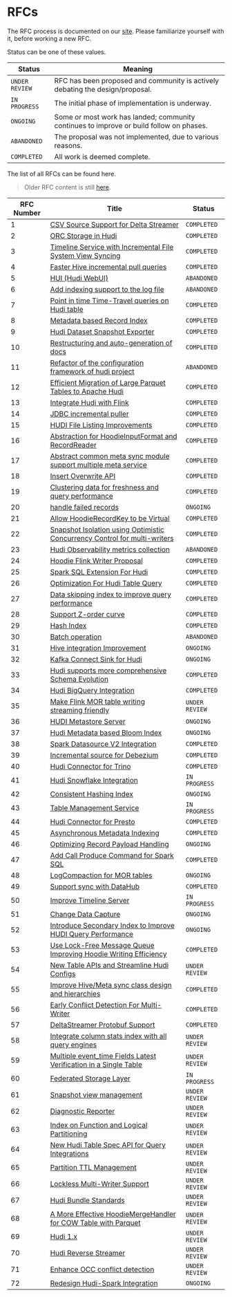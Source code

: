 <!--
  Licensed to the Apache Software Foundation (ASF) under one or more
  contributor license agreements.  See the NOTICE file distributed with
  this work for additional information regarding copyright ownership.
  The ASF licenses this file to You under the Apache License, Version 2.0
  (the "License"); you may not use this file except in compliance with
  the License.  You may obtain a copy of the License at

       http://www.apache.org/licenses/LICENSE-2.0

  Unless required by applicable law or agreed to in writing, software
  distributed under the License is distributed on an "AS IS" BASIS,
  WITHOUT WARRANTIES OR CONDITIONS OF ANY KIND, either express or implied.
  See the License for the specific language governing permissions and
  limitations under the License.
-->

# RFCs

The RFC process is documented on our [site](https://hudi.apache.org/contribute/rfc-process). Please familiarize yourself
with it, before working a new RFC.

Status can be one of these values.

| Status         | Meaning                                                                                 |
|----------------|-----------------------------------------------------------------------------------------|
| `UNDER REVIEW` | RFC has been proposed and community is actively debating the design/proposal.           |
| `IN PROGRESS`  | The initial phase of implementation is underway.                                        |
| `ONGOING`      | Some or most work has landed; community continues to improve or build follow on phases. |
| `ABANDONED`    | The proposal was not implemented, due to various reasons.                               |
| `COMPLETED`    | All work is deemed complete.                                                            |

The list of all RFCs can be found here.

> Older RFC content is still [here](https://cwiki.apache.org/confluence/display/HUDI/RFC+Process).

| RFC Number | Title                                                                                                                                                                                                            | Status         |
|------------|------------------------------------------------------------------------------------------------------------------------------------------------------------------------------------------------------------------|----------------|
| 1          | [CSV Source Support for Delta Streamer](https://cwiki.apache.org/confluence/display/HUDI/RFC+-+01+%3A+CSV+Source+Support+for+Delta+Streamer)                                                                     | `COMPLETED`    |
| 2          | [ORC Storage in Hudi](https://cwiki.apache.org/confluence/pages/viewpage.action?pageId=113708439)                                                                                                                | `COMPLETED`    |
| 3          | [Timeline Service with Incremental File System View Syncing](https://cwiki.apache.org/confluence/pages/viewpage.action?pageId=113708965)                                                                         | `COMPLETED`    |
| 4          | [Faster Hive incremental pull queries](https://cwiki.apache.org/confluence/pages/viewpage.action?pageId=115513622)                                                                                               | `COMPLETED`    |
| 5          | [HUI (Hudi WebUI)](https://cwiki.apache.org/confluence/pages/viewpage.action?pageId=130027233)                                                                                                                   | `ABANDONED`    |
| 6          | [Add indexing support to the log file](https://cwiki.apache.org/confluence/display/HUDI/RFC+-+06+%3A+Add+indexing+support+to+the+log+file)                                                                       | `ABANDONED`    |
| 7          | [Point in time Time-Travel queries on Hudi table](https://cwiki.apache.org/confluence/display/HUDI/RFC+-+07+%3A+Point+in+time+Time-Travel+queries+on+Hudi+table)                                                 | `COMPLETED`    |
| 8          | [Metadata based Record Index](./rfc-8/rfc-8.md)                                                                                                                                                                  | `COMPLETED`    |
| 9          | [Hudi Dataset Snapshot Exporter](https://cwiki.apache.org/confluence/display/HUDI/RFC+-+09+%3A+Hudi+Dataset+Snapshot+Exporter)                                                                                   | `COMPLETED`    |
| 10         | [Restructuring and auto-generation of docs](https://cwiki.apache.org/confluence/display/HUDI/RFC+-+10+%3A+Restructuring+and+auto-generation+of+docs)                                                             | `COMPLETED`    |
| 11         | [Refactor of the configuration framework of hudi project](https://cwiki.apache.org/confluence/display/HUDI/RFC+-+11+%3A+Refactor+of+the+configuration+framework+of+hudi+project)                                 | `ABANDONED`    |
| 12         | [Efficient Migration of Large Parquet Tables to Apache Hudi](https://cwiki.apache.org/confluence/display/HUDI/RFC+-+12+%3A+Efficient+Migration+of+Large+Parquet+Tables+to+Apache+Hudi)                           | `COMPLETED`    |
| 13         | [Integrate Hudi with Flink](https://cwiki.apache.org/confluence/pages/viewpage.action?pageId=141724520)                                                                                                          | `COMPLETED`    |
| 14         | [JDBC incremental puller](https://cwiki.apache.org/confluence/display/HUDI/RFC+-+14+%3A+JDBC+incremental+puller)                                                                                                 | `COMPLETED`    |
| 15         | [HUDI File Listing Improvements](https://cwiki.apache.org/confluence/display/HUDI/RFC+-+15%3A+HUDI+File+Listing+Improvements)                                                                                    | `COMPLETED`    |
| 16         | [Abstraction for HoodieInputFormat and RecordReader](https://cwiki.apache.org/confluence/display/HUDI/RFC+-+16+Abstraction+for+HoodieInputFormat+and+RecordReader)                                               | `COMPLETED`    |
| 17         | [Abstract common meta sync module support multiple meta service](https://cwiki.apache.org/confluence/display/HUDI/RFC+-+17+Abstract+common+meta+sync+module+support+multiple+meta+service)                       | `COMPLETED`    |
| 18         | [Insert Overwrite API](https://cwiki.apache.org/confluence/display/HUDI/RFC+-+18+Insert+Overwrite+API)                                                                                                           | `COMPLETED`    |
| 19         | [Clustering data for freshness and query performance](https://cwiki.apache.org/confluence/display/HUDI/RFC+-+19+Clustering+data+for+freshness+and+query+performance)                                             | `COMPLETED`    |
| 20         | [handle failed records](https://cwiki.apache.org/confluence/display/HUDI/RFC+-+20+%3A+handle+failed+records)                                                                                                     | `ONGOING`      |
| 21         | [Allow HoodieRecordKey to be Virtual](https://cwiki.apache.org/confluence/display/HUDI/RFC+-+21+%3A+Allow+HoodieRecordKey+to+be+Virtual)                                                                         | `COMPLETED`    |
| 22         | [Snapshot Isolation using Optimistic Concurrency Control for multi-writers](https://cwiki.apache.org/confluence/display/HUDI/RFC+-+22+%3A+Snapshot+Isolation+using+Optimistic+Concurrency+Control+for+multi-writers) | `COMPLETED`    |
| 23         | [Hudi Observability metrics collection](https://cwiki.apache.org/confluence/display/HUDI/RFC+-+23+%3A+Hudi+Observability+metrics+collection)                                                                     | `ABANDONED`    | 
| 24         | [Hoodie Flink Writer Proposal](https://cwiki.apache.org/confluence/display/HUDI/RFC-24%3A+Hoodie+Flink+Writer+Proposal)                                                                                          | `COMPLETED`    | 
| 25         | [Spark SQL Extension For Hudi](https://cwiki.apache.org/confluence/display/HUDI/RFC+-+25%3A+Spark+SQL+Extension+For+Hudi)                                                                                        | `COMPLETED`    | 
| 26         | [Optimization For Hudi Table Query](https://cwiki.apache.org/confluence/display/HUDI/RFC-26+Optimization+For+Hudi+Table+Query)                                                                                   | `COMPLETED`    | 
| 27         | [Data skipping index to improve query performance](https://cwiki.apache.org/confluence/display/HUDI/RFC-27+Data+skipping+index+to+improve+query+performance)                                                     | `COMPLETED`    | 
| 28         | [Support Z-order curve](https://cwiki.apache.org/confluence/pages/viewpage.action?pageId=181307144)                                                                                                              | `COMPLETED`    |
| 29         | [Hash Index](https://cwiki.apache.org/confluence/display/HUDI/RFC+-+29%3A+Hash+Index)                                                                                                                            | `COMPLETED`    | 
| 30         | [Batch operation](https://cwiki.apache.org/confluence/display/HUDI/RFC+-+30%3A+Batch+operation)                                                                                                                  | `ABANDONED`    | 
| 31         | [Hive integration Improvement](https://cwiki.apache.org/confluence/display/HUDI/RFC+-+31%3A+Hive+integration+Improvment)                                                                                         | `ONGOING`      | 
| 32         | [Kafka Connect Sink for Hudi](https://cwiki.apache.org/confluence/display/HUDI/RFC-32+Kafka+Connect+Sink+for+Hudi)                                                                                               | `ONGOING`      | 
| 33         | [Hudi supports more comprehensive Schema Evolution](https://cwiki.apache.org/confluence/display/HUDI/RFC+-+33++Hudi+supports+more+comprehensive+Schema+Evolution)                                                | `COMPLETED`    | 
| 34         | [Hudi BigQuery Integration](./rfc-34/rfc-34.md)                                                                                                                                                                  | `COMPLETED`    | 
| 35         | [Make Flink MOR table writing streaming friendly](https://cwiki.apache.org/confluence/display/HUDI/RFC-35%3A+Make+Flink+MOR+table+writing+streaming+friendly)                                                    | `UNDER REVIEW` | 
| 36         | [HUDI Metastore Server](https://cwiki.apache.org/confluence/display/HUDI/%5BWIP%5D+RFC-36%3A+HUDI+Metastore+Server)                                                                                              | `ONGOING`      | 
| 37         | [Hudi Metadata based Bloom Index](rfc-37/rfc-37.md)                                                                                                                                                              | `ONGOING`      | 
| 38         | [Spark Datasource V2 Integration](./rfc-38/rfc-38.md)                                                                                                                                                            | `COMPLETED`    | 
| 39         | [Incremental source for Debezium](./rfc-39/rfc-39.md)                                                                                                                                                            | `COMPLETED`    | 
| 40         | [Hudi Connector for Trino](./rfc-40/rfc-40.md)                                                                                                                                                                   | `COMPLETED`    | 
| 41         | [Hudi Snowflake Integration](./rfc-41/rfc-41.md)                                                                                                                                                                 | `IN PROGRESS`  | 
| 42         | [Consistent Hashing Index](./rfc-42/rfc-42.md)                                                                                                                                                                   | `ONGOING`      | 
| 43         | [Table Management Service](./rfc-43/rfc-43.md)                                                                                                                                                                   | `IN PROGRESS`  | 
| 44         | [Hudi Connector for Presto](./rfc-44/rfc-44.md)                                                                                                                                                                  | `COMPLETED`    | 
| 45         | [Asynchronous Metadata Indexing](./rfc-45/rfc-45.md)                                                                                                                                                             | `COMPLETED`    | 
| 46         | [Optimizing Record Payload Handling](./rfc-46/rfc-46.md)                                                                                                                                                         | `ONGOING`      | 
| 47         | [Add Call Produce Command for Spark SQL](./rfc-47/rfc-47.md)                                                                                                                                                     | `COMPLETED`    | 
| 48         | [LogCompaction for MOR tables](./rfc-48/rfc-48.md)                                                                                                                                                               | `ONGOING`      | 
| 49         | [Support sync with DataHub](./rfc-49/rfc-49.md)                                                                                                                                                                  | `COMPLETED`    |
| 50         | [Improve Timeline Server](./rfc-50/rfc-50.md)                                                                                                                                                                    | `IN PROGRESS`  | 
| 51         | [Change Data Capture](./rfc-51/rfc-51.md)                                                                                                                                                                        | `ONGOING`      |
| 52         | [Introduce Secondary Index to Improve HUDI Query Performance](./rfc-52/rfc-52.md)                                                                                                                                | `ONGOING`      |
| 53         | [Use Lock-Free Message Queue Improving Hoodie Writing Efficiency](./rfc-53/rfc-53.md)                                                                                                                            | `COMPLETED`    | 
| 54         | [New Table APIs and Streamline Hudi Configs](./rfc-54/rfc-54.md)                                                                                                                                                 | `UNDER REVIEW` | 
| 55         | [Improve Hive/Meta sync class design and hierarchies](./rfc-55/rfc-55.md)                                                                                                                                        | `COMPLETED`    | 
| 56         | [Early Conflict Detection For Multi-Writer](./rfc-56/rfc-56.md)                                                                                                                                                  | `COMPLETED`    | 
| 57         | [DeltaStreamer Protobuf Support](./rfc-57/rfc-57.md)                                                                                                                                                             | `COMPLETED`    | 
| 58         | [Integrate column stats index with all query engines](./rfc-58/rfc-58.md)                                                                                                                                        | `UNDER REVIEW` |
| 59         | [Multiple event_time Fields Latest Verification in a Single Table](./rfc-59/rfc-59.md)                                                                                                                           | `UNDER REVIEW` |
| 60         | [Federated Storage Layer](./rfc-60/rfc-60.md)                                                                                                                                                                    | `IN PROGRESS`  |
| 61         | [Snapshot view management](./rfc-61/rfc-61.md)                                                                                                                                                                   | `UNDER REVIEW` |
| 62         | [Diagnostic Reporter](./rfc-62/rfc-62.md)                                                                                                                                                                        | `UNDER REVIEW` |
| 63         | [Index on Function and Logical Partitioning](./rfc-63/rfc-63.md)                                                                                                                                                 | `UNDER REVIEW` |
| 64         | [New Hudi Table Spec API for Query Integrations](./rfc-64/rfc-64.md)                                                                                                                                             | `UNDER REVIEW` |
| 65         | [Partition TTL Management](./rfc-65/rfc-65.md)                                                                                                                                                                   | `UNDER REVIEW` |
| 66         | [Lockless Multi-Writer Support](./rfc-66/rfc-66.md)                                                                                                                                                              | `UNDER REVIEW` |
| 67         | [Hudi Bundle Standards](./rfc-67/rfc-67.md)                                                                                                                                                                      | `UNDER REVIEW` |
| 68         | [A More Effective HoodieMergeHandler for COW Table with Parquet](./rfc-68/rfc-68.md)                                                                                                                             | `UNDER REVIEW` |
| 69         | [Hudi 1.x](./rfc-69/rfc-69.md)                                                                                                                                                                                   | `UNDER REVIEW` |
| 70         | [Hudi Reverse Streamer](./rfc/rfc-70/rfc-70.md)                                                                                                                                                                  | `UNDER REVIEW` |
| 71         | [Enhance OCC conflict detection](./rfc/rfc-71/rfc-71.md)                                                                                                                                                         | `UNDER REVIEW` |
| 72         | [Redesign Hudi-Spark Integration](./rfc/rfc-72/rfc-72.md)                                                                                                                                                        | `ONGOING`      |
